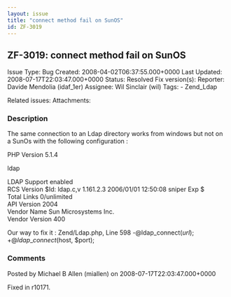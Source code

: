 ```yaml
---
layout: issue
title: "connect method fail on SunOS"
id: ZF-3019
---
```


ZF-3019: connect method fail on SunOS
-------------------------------------

 Issue Type: Bug Created: 2008-04-02T06:37:55.000+0000 Last Updated: 2008-07-17T22:03:47.000+0000 Status: Resolved Fix version(s): 
 Reporter:  Davide Mendolia (idaf\_1er)  Assignee:  Wil Sinclair (wil)  Tags: - Zend\_Ldap
 
 Related issues: 
 Attachments: 
### Description

The same connection to an Ldap directory works from windows but not on a SunOs with the following configuration :

PHP Version 5.1.4

ldap

LDAP Support enabled  
 RCS Version $Id: ldap.c,v 1.161.2.3 2006/01/01 12:50:08 sniper Exp $  
 Total Links 0/unlimited  
 API Version 2004  
 Vendor Name Sun Microsystems Inc.  
 Vendor Version 400

Our way to fix it : Zend/Ldap.php, Line 598 -@ldap\_connect($url); +@ldap\_connect($host, $port);

 

 

### Comments

Posted by Michael B Allen (miallen) on 2008-07-17T22:03:47.000+0000

Fixed in r10171.

 

 